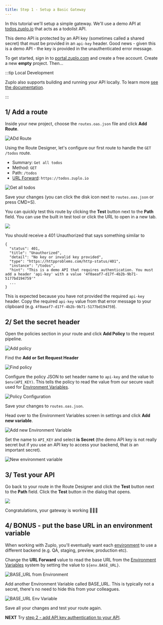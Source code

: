 ```yaml
---
title: Step 1 - Setup a Basic Gateway
---
```


In this tutorial we'll setup a simple gateway. We'll use a demo API at
[todos.zuplo.io](https://todos.zuplo.io/todos) that acts as a todolist API.

This demo API is protected by an API key (sometimes called a shared secret) that
must be provided in an `api-key` header. Good news - given this is a demo API -
the key is provided in the unauthenticated error message.

To get started, sign in to [portal.zuplo.com](https://portal.zuplo.com) and
create a free account. Create a new **empty** project. Then...

:::tip Local Development

Zuplo also supports building and running your API locally. To learn more
[see the documentation](./local-development.md).

:::

## 1/ Add a route

Inside your new project, choose the `routes.oas.json` file and click **Add
Route**.

![ADd Route](https://cdn.zuplo.com/assets/8cfa5b7b-6ead-4dd0-9339-dbcdc21b6299.png)

Using the Route Designer, let's configure our first route to handle the
`GET /todos` route.

- Summary: `Get all todos`
- Method: `GET`
- Path: `/todos`
- [URL Forward](/docs/handlers/url-forward): `https://todos.zuplo.io`

![Get all todos](https://cdn.zuplo.com/assets/f2bcc7ad-027f-4f5e-8764-c802079dacdb.png)

Save your changes (you can click the disk icon next to `routes.oas.json` or
press CMD+S).

You can quickly test this route by clicking the **Test** button next to the
**Path** field. You can use the built in test tool or click the URL to open in a
new tab.

![](https://cdn.zuplo.com/assets/ef3005b5-2e69-4704-bcfe-12b2db62e0b4.png)

You should receive a 401 Unauthorized that says something similar to

```
{
  "status": 401,
  "title": "Unauthorized",
  "detail": "No key or invalid key provided",
  "type": "https://httpproblems.com/http-status/401",
  "instance": "/todos",
  "hint": "This is a demo API that requires authentication. You must add a header 'api-key' with a value '4f0aeaf7-d17f-4b2b-9b71-5177bd194759'"
  ...
}
```

This is expected because you have not provided the required `api-key` header.
Copy the required `api-key` value from that error message to your clipboard
(e.g. `4f0aeaf7-d17f-4b2b-9b71-5177bd194759`).

## 2/ Set the secret header

Open the policies section in your route and click **Add Policy** to the request
pipeline.

![Add policy](https://cdn.zuplo.com/assets/8eab7f3e-3d24-411d-8a4f-7cde11fe6ccf.png)

Find the **Add or Set Request Header**

![Find policy](https://cdn.zuplo.com/assets/67937c50-598d-433a-945a-17787841f036.png)

Configure the policy JSON to set header name to `api-key` and the value to
`$env(API_KEY)`. This tells the policy to read the value from our secure vault
used for [Environment Variables](/docs/articles/environment-variables.md).

![Policy Configuration](https://cdn.zuplo.com/assets/e29a3c79-aeee-48e9-8c40-d1131c10f33a.png)

Save your changes to `routes.oas.json`.

Head over to the Environment Variables screen in settings and click **Add new
variable**.

![Add new Environment Variable](https://cdn.zuplo.com/assets/e9119f6a-e3e0-4d71-8739-62155e23d2da.png)

Set the name to `API_KEY` and select **is Secret** (the demo API key is not
really secret but if you use an API key to access your backend, that _is_ an
important secret).

![New environment variable](https://cdn.zuplo.com/assets/70fdd686-641a-4792-8a55-dafb952c0178.png)

## 3/ Test your API

Go back to your route in the Route Designer and click the **Test** button next
to the **Path** field. Click the **Test** button in the dialog that opens.

![](https://cdn.zuplo.com/assets/c1753ead-6bd3-4b6f-99d2-ef4c964d7b32.png)

Congratulations, your gateway is working 👏👏👏

## 4/ BONUS - put the base URL in an environment variable

When working with Zuplo, you'll eventually want each
[environment](/docs/articles/environments) to use a different backend (e.g. QA,
staging, preview, production etc).

Change the **URL Forward** value to read the base URL from the
[Environment Variables](/docs/articles/environment-variables) system by setting
the value to `${env.BASE_URL}`.

![BASE_URL from Environment](https://cdn.zuplo.com/assets/b52a04bd-b4d2-4e70-88e7-b32b1a7cba7d.png)

Add another Environment Variable called BASE_URL. This is typically not a
secret, there's no need to hide this from your colleagues.

![BASE_URL Env Variable](https://cdn.zuplo.com/assets/068841d1-6554-448b-a869-62aa4076c85d.png)

Save all your changes and test your route again.

**NEXT** Try
[step 2 - add API key authentication to your API](./step-2-add-api-key-auth.md).

